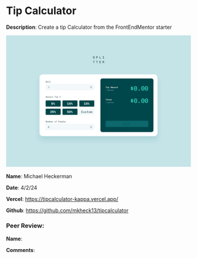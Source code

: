 # Tip Calculator

**Description**: Create a tip Calculator from the FrontEndMentor starter

![Design preview for the Tip calculator app coding challenge](./src/app/design/desktop-design-empty.jpg)

**Name**: Michael Heckerman

**Date**: 4/2/24

**Vercel**: https://tipcalculator-kappa.vercel.app/

**Github**: https://github.com/mkheck13/tipcalculator

### Peer Review:
**Name**:

**Comments**:



  

